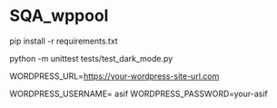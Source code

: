 # SQA_wppool

pip install -r requirements.txt

python -m unittest tests/test_dark_mode.py



WORDPRESS_URL=https://your-wordpress-site-url.com

WORDPRESS_USERNAME= asif
WORDPRESS_PASSWORD=your-asif
